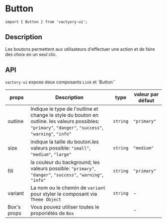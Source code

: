 # Button
```
import { Button } from 'vactyory-ui';
```
## Description
Les boutons permettent aux utilisateurs d'effectuer une action et de faire des choix en un seul clic.

## API
`vactory-ui` expose deux composants `Link` et `Button``

| props         | Description   | type   | valeur par défaut   |
|---------------|---------------|---------------|---------------|
| outline         | Indique le type de l'outline et change le style  du bouton en  outline. les valeurs possibles:  `"primary"`, `"danger"`, `"success"`, `"warning"`, `"info"`  | `string`   | `"primary"`  |
| size         | indique la taille du bouton.les  valeurs possible: `"small"`, `"medium"`, `"large"` | `string`| `"medium"` |
| fill         | la couleur du background; les valeurs possible:   `"primary"`, `"danger"`, `"success"`, `"warning"`, `"info"`  | `string`   | `"primary"`  |
| variant         | La nom ou le chemin de `variant` pour styler  le composant via `Theme Object` | `string`   | -  |
| Box's props         | Vous pouvez utiliser toutes le proporiétés de `Box`   |    | -   |